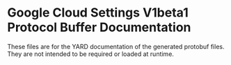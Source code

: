 # Google Cloud Settings V1beta1 Protocol Buffer Documentation

These files are for the YARD documentation of the generated protobuf files.
They are not intended to be required or loaded at runtime.
